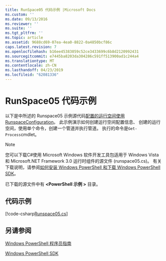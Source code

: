 ```yaml
---
title: RunSpace05 代码示例 |Microsoft Docs
ms.custom: ''
ms.date: 09/13/2016
ms.reviewer: ''
ms.suite: ''
ms.tgt_pltfrm: ''
ms.topic: article
ms.assetid: 9688cd69-07ea-4ea0-8822-0a4850bcf86c
caps.latest.revision: 7
ms.openlocfilehash: b16ee45383059c52ce3433699c6b8d2120992431
ms.sourcegitcommit: e7445ba8203da304286c591ff513900ad1c244a4
ms.translationtype: MT
ms.contentlocale: zh-CN
ms.lasthandoff: 04/23/2019
ms.locfileid: "62081336"
---
```

# <a name="runspace05-code-sample"></a>RunSpace05 代码示例

以下是中所述的 Runspace05 示例源代码[配置的运行空间使用 RunspaceConfiguration](http://msdn.microsoft.com/en-us/42681d19-2d05-4975-befd-afb1990e79b2)。 此示例演示如何创建运行空间配置信息、 创建的运行空间，使用单个命令，创建一个管道并执行管道。 执行的命令是`Get-Process`cmdlet。

> [!NOTE]
> 您可以下载C#使用 Microsoft Windows 软件开发工具包适用于 Windows Vista 和 Microsoft.NET Framework 3.0 运行时组件的源文件 (runspace05.cs)。 有关下载说明，请参阅[如何安装 Windows PowerShell 和下载 Windows PowerShell SDK](/powershell/developer/installing-the-windows-powershell-sdk)。
>
> 已下载的源文件中有 **\<PowerShell 示例 >** 目录。

## <a name="code-sample"></a>代码示例

[!code-csharp[Runspace05.cs](../../powershell-sdk-samples/SDK-2.0/csharp/Runspace05/Runspace05.cs#L11-L86 "Runspace05.cs")]

## <a name="see-also"></a>另请参阅

[Windows PowerShell 程序员指南](./windows-powershell-programmer-s-guide.md)

[Windows PowerShell SDK](../windows-powershell-reference.md)